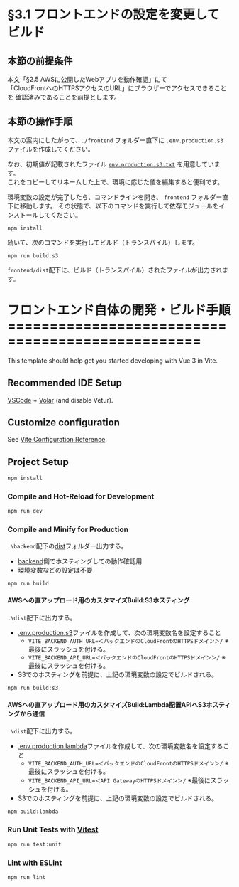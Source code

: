 # §3.1 フロントエンドの設定を変更してビルド

## 本節の前提条件

本文「§2.5 AWSに公開したWebアプリを動作確認」にて  
「CloudFrontへのHTTPSアクセスのURL」にブラウザーでアクセスできることを
確認済みであることを前提とします。


## 本節の操作手順

本文の案内にしたがって、`./frontend` フォルダー直下に
`.env.production.s3` ファイルを作成してください。

なお、初期値が記載されたファイル 
[`env.production.s3.txt`](./env.production.s3.txt) 
を用意しています。  
これをコピーしてリネームした上で、環境に応じた値を編集すると便利です。

環境変数の設定が完了したら、コマンドラインを開き、
`frontend` フォルダー直下に移動します。
その状態で、以下のコマンドを実行して依存モジュールをインストールしてください。

```
npm install
```

続いて、次のコマンドを実行してビルド（トランスパイル）します。

```
npm run build:s3
```

`frontend/dist`配下に、ビルド（トランスパイル）されたファイルが出力されます。




# フロントエンド自体の開発・ビルド手順 =================================================

This template should help get you started developing with Vue 3 in Vite.

## Recommended IDE Setup

[VSCode](https://code.visualstudio.com/) + [Volar](https://marketplace.visualstudio.com/items?itemName=Vue.volar) (and disable Vetur).

## Customize configuration

See [Vite Configuration Reference](https://vite.dev/config/).

## Project Setup

```sh
npm install
```

### Compile and Hot-Reload for Development

```sh
npm run dev
```



### Compile and Minify for Production

`.\backend`配下の[dist](../backend/dist/)フォルダー出力する。

* [backend](../backend/)側でホスティングしての動作確認用
* 環境変数などの設定は不要

```sh
npm run build
```

#### AWSへの直アップロード用のカスタマイズBuild:S3ホスティング

`.\dist`配下に出力する。

* [.env.production.s3](./.env.production.s3)ファイルを作成して、次の環境変数名を設定すること
    * `VITE_BACKEND_AUTH_URL=＜バックエンドのCloudFrontのHTTPSドメイン＞/`  ※最後にスラッシュを付ける。
    * `VITE_BACKEND_API_URL=＜バックエンドのCloudFrontのHTTPSドメイン＞/`  ※最後にスラッシュを付ける。
* S3でのホスティングを前提に、上記の環境変数の設定でビルドされる。

```sh
npm run build:s3
```

#### AWSへの直アップロード用のカスタマイズBuild:Lambda配置APIへS3ホスティングから通信

`.\dist`配下に出力する。

* [.env.production.lambda](./.env.production.lambda)ファイルを作成して、次の環境変数名を設定すること
    * `VITE_BACKEND_AUTH_URL=＜バックエンドのCloudFrontのHTTPSドメイン＞/`  ※最後にスラッシュを付ける。
    * `VITE_BACKEND_API_URL=＜API GatewayのHTTPSドメイン＞/`  ※最後にスラッシュを付ける。
* S3でのホスティングを前提に、上記の環境変数の設定でビルドされる。

```sh
npm build:lambda
```

### Run Unit Tests with [Vitest](https://vitest.dev/)

```sh
npm run test:unit
```

### Lint with [ESLint](https://eslint.org/)

```sh
npm run lint
```
